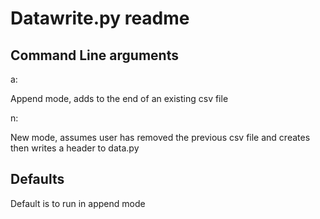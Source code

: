 # Datawrite.py readme

## Command Line arguments

a:

Append mode, adds to the end of an existing csv file


n: 

New mode, assumes user has removed the previous csv file and creates then writes a header to data.py


## Defaults

Default is to run in append mode
